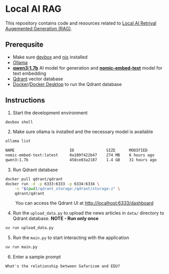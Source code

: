 # Local AI RAG

This repository contains code and resources related to [Local AI Retrival Augemented Generation (RAG)](Local-RAG.md).

## Prerequsite
- Make sure [devbox](https://www.jetify.com/devbox) and [nix](https://nixos.org/) installed
- [Ollama](https://github.com/ollama/ollama/blob/main/docs/api.md)
- [**qwen3:1.7b**](https://ollama.com/library/qwen3:1.7b) AI model for generation and [**nomic-embed-text**](https://ollama.com/library/nomic-embed-text) model for text embedding
- [Qdrant](https://qdrant.tech/documentation/guides/installation/) vector database
- [Docker](https://docs.docker.com/engine/install/)/[Docker Desktop](https://docs.docker.com/desktop/setup/install/windows-install/) to run the Qdrant database

## Instructions
1. Start the development environment
```sh
devbox shell
```
2. Make sure ollama is installed and the necessary model is available
```sh
ollama list

NAME                        ID              SIZE      MODIFIED
nomic-embed-text:latest     0a109f422b47    274 MB    6 hours ago
qwen3:1.7b                  458ce03a2187    1.4 GB    31 hours ago
```
3. Run Qdrant database
```sh
docker pull qdrant/qdrant
docker run -d -p 6333:6333 -p 6334:6334 \
    -v "$(pwd)/qdrant_storage:/qdrant/storage:z" \
    qdrant/qdrant
```
&nbsp;&nbsp;&nbsp;&nbsp;&nbsp;&nbsp;&nbsp;&nbsp;You can access the Qdrant UI at [http://localhost:6333/dashboard](http://localhost:6333/dashboard)

4. Run the `upload_data.py` to upload the news articles in `data/` directory to Qdrant database. **NOTE - Run only once**
```sh
uv run upload_data.py
```
5. Run the `main.py` to start interacting with the application
```sh
uv run main.py
```
6. Enter a sample prompt
```
What's the relationship between Safaricom and EEU?
```
